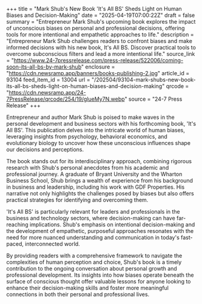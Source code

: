 +++
title = "Mark Shub's New Book 'It's All BS' Sheds Light on Human Biases and Decision-Making"
date = "2025-04-19T07:00:22Z"
draft = false
summary = "Entrepreneur Mark Shub's upcoming book explores the impact of unconscious biases on personal and professional decisions, offering tools for more intentional and empathetic approaches to life."
description = "Entrepreneur Mark Shub challenges readers to confront biases and make informed decisions with his new book, It's All BS. Discover practical tools to overcome subconscious filters and lead a more intentional life."
source_link = "https://www.24-7pressrelease.com/press-release/522006/coming-soon-its-all-bs-by-mark-shub"
enclosure = "https://cdn.newsramp.app/banners/books-publishing-2.jpg"
article_id = 93104
feed_item_id = 13004
url = "/202504/93104-mark-shubs-new-book-its-all-bs-sheds-light-on-human-biases-and-decision-making"
qrcode = "https://cdn.newsramp.app/24-7PressRelease/qrcode/254/19/glueMy7N.webp"
source = "24-7 Press Release"
+++

<p>Entrepreneur and author Mark Shub is poised to make waves in the personal development and business sectors with his forthcoming book, 'It's All BS'. This publication delves into the intricate world of human biases, leveraging insights from psychology, behavioral economics, and evolutionary biology to uncover how these unconscious influences shape our decisions and perceptions.</p><p>The book stands out for its interdisciplinary approach, combining rigorous research with Shub's personal anecdotes from his academic and professional journey. A graduate of Bryant University and the Wharton Business School, Shub brings a wealth of experience from his background in business and leadership, including his work with GDF Properties. His narrative not only highlights the challenges posed by biases but also offers practical strategies for identifying and overcoming them.</p><p>'It's All BS' is particularly relevant for leaders and professionals in the business and technology sectors, where decision-making can have far-reaching implications. Shub's emphasis on intentional decision-making and the development of empathetic, purposeful approaches resonates with the need for more nuanced understanding and communication in today's fast-paced, interconnected world.</p><p>By providing readers with a comprehensive framework to navigate the complexities of human perception and choice, Shub's book is a timely contribution to the ongoing conversation about personal growth and professional development. Its insights into how biases operate beneath the surface of conscious thought offer valuable lessons for anyone looking to enhance their decision-making skills and foster more meaningful connections in both their personal and professional lives.</p>